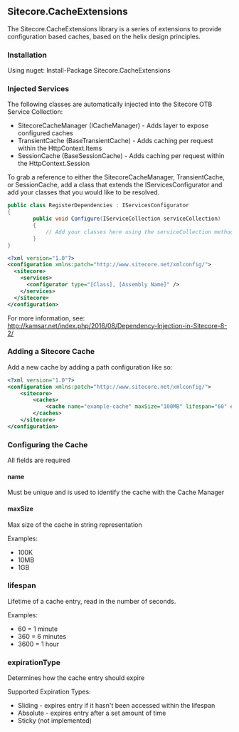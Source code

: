 ﻿## Sitecore.CacheExtensions

The Sitecore.CacheExtensions library is a series of extensions to provide configuration based caches, based on the helix design principles.

### Installation
Using nuget: Install-Package Sitecore.CacheExtensions

### Injected Services

The following classes are automatically injected into the Sitecore OTB Service Collection:

* SitecoreCacheManager (ICacheManager) - Adds layer to expose configured caches
* TransientCache (BaseTransientCache) - Adds caching per request within the HttpContext.Items
* SessionCache (BaseSessionCache) - Adds caching per request within the HttpContext.Session

To grab a reference to either the SitecoreCacheManager, TransientCache, or SessionCache, add a class that extends the IServicesConfigurator and add your classes that you would like to be resolved.

```c#
public class RegisterDependencies : IServicesConfigurator 
{
        public void Configure(IServiceCollection serviceCollection)
        {
            // Add your classes here using the serviceCollection methods
        }
}
```
```xml
<?xml version="1.0"?>
<configuration xmlns:patch="http://www.sitecore.net/xmlconfig/">
  <sitecore>
    <services>
      <configurator type="[Class], [Assembly Name]" />
    </services>
  </sitecore>
</configuration>

```



For more information, see: http://kamsar.net/index.php/2016/08/Dependency-Injection-in-Sitecore-8-2/

### Adding a Sitecore Cache

Add a new cache by adding a path configuration like so:

```xml 
<?xml version="1.0"?>
<configuration xmlns:patch="http://www.sitecore.net/xmlconfig/">
    <sitecore>
        <caches>
            <cache name="example-cache" maxSize="100MB" lifespan="60" expirationType="sliding" />
        </caches>
    </sitecore>
</configuration>
```

### Configuring the Cache

All fields are required

#### name

Must be unique and is used to identify the cache with the Cache Manager

#### maxSize

Max size of the cache in string representation

Examples:

  - 100K
  - 10MB
  - 1GB

### lifespan

Lifetime of a cache entry, read in the number of seconds.

Examples:

  - 60 = 1 minute
  - 360 = 6 minutes
  - 3600 = 1 hour

### expirationType

Determines how the cache entry should expire

Supported Expiration Types:

  - Sliding - expires entry if it hasn't been accessed within the lifespan
  - Absolute - expires entry after a set amount of time
  - Sticky (not implemented)